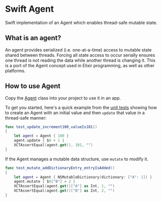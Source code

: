 # Swift Agent
Swift implementation of an Agent which enables thread-safe mutable state. 

## What is an agent?
An agent provides serialized (i.e. one-at-a-time) access to mutable state shared between threads. Forcing all state access to occur serially ensures one thread is not reading the data while another thread is changing it.
This is a port of the Agent concept used in Elixir programming, as well as other platforms.

## How to use Agent
Copy the [Agent](SwiftAgent/Agent.swift) class into your project to use it in an app.

To get you started, here's a quick example from the [unit tests](SwiftAgentTests/AgentTests.swift) showing how to create an Agent with an initial value and then `update` that value in a thread-safe manner:
```swift
func test_update_increment100_valueIs101()
{
    let agent = Agent { 100 }
    agent.update { $0 + 1 }
    XCTAssertEqual(agent.get(), 101, "")
}
```
If the Agent manages a mutable data structure, use `mutate` to modify it.
```swift
func test_mutate_addDictionaryEntry_entryIsAdded()
{
    let agent = Agent { NSMutableDictionary(dictionary: ["A": 1]) }
    agent.mutate { $0["B"] = 2 }
    XCTAssertEqual(agent.get()["A"] as Int, 1, "")
    XCTAssertEqual(agent.get()["B"] as Int, 2, "")
}
```
